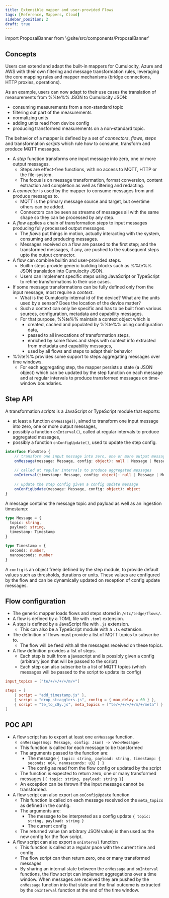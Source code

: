 ```yaml
---
title: Extensible mapper and user-provided Flows
tags: [Reference, Mappers, Cloud]
sidebar_position: 2
draft: true
---
```


import ProposalBanner from '@site/src/components/ProposalBanner'

<ProposalBanner/>

## Concepts

Users can extend and adapt the built-in mappers for Cumulocity, Azure and AWS
with their own filtering and message transformation rules,
leveraging the core mapping rules and mapper mechanisms (bridge connections, HTTP proxies, operations).

As an example, users can now adapt to their use cases the translation of measurements from %%te%% JSON to Cumulocity JSON:
  - consuming measurements from a non-standard topic
  - filtering out part of the measurements
  - normalizing units
  - adding units read from device config
  - producing transformed measurements on a non-standard topic.

The behavior of a mapper is defined by a set of *connectors*, *flows*, *steps* and transformation *scripts*
which rule how to consume, transform and produce MQTT messages.

- A *step* function transforms one input message into zero, one or more output messages.
  - Steps are effect-free functions, with no access to MQTT, HTTP or the file-system.
  - The focus is on message transformation, format conversion, content extraction and completion as well as filtering and redacting.
- A *connector* is used by the mapper to consume messages from and produce messages to.
  - MQTT is the primary message source and target, but overtime others can be added.
  - Connectors can be seen as streams of messages all with the same shape so they can be processed by any step.
- A *flow* applies a chain of transformation *steps* to input messages producing fully processed output messages.
  - The *flows* put things in motion, actually interacting with the system, consuming and producing messages.
  - Messages received on a flow are passed to the first step; and the transformed messages, if any,
    are pushed to the subsequent steps upto the output connector.
- A flow can combine builtin and user-provided steps.
  - Builtin steps provide generic building blocks such as %%te%% JSON translation into Cumulocity JSON.
  - Users can implement specific steps using JavaScript or TypeScript to refine transformations to their use cases. 
- If some message transformations can be fully defined only from the input message, most require a *context*.
  - What is the Cumulocity internal id of the device? What are the units used by a sensor? Does the location of the device matter?
  - Such a context can only be specific and has to be built from various sources, configuration, metadata and capability messages.  
  - For that purpose, %%te%% maintain a context object which is
    - created, cached and populated by %%te%% using configuration data,
    - passed to all invocations of transformation steps,
    - enriched by some flows and steps with context info extracted from metadata and capability messages,
    - used by all flows and steps to adapt their behavior
- %%te%% provides some support to steps aggregating messages over time windows.
  - For each aggregating step, the mapper persists a state (a JSON object)
    which can be updated by the step function on each message and at regular intervals
    to produce transformed messages on time-window boundaries.

## Step API

A transformation *scripts* is a JavaScript or TypeScript module that exports:

- at least a function `onMessage()`, aimed to transform one input message into zero, one or more output messages,
- possibly a function `onInterval()`, called at regular intervals to produce aggregated messages,
- possibly a function `onConfigUpdate()`, used to update the step config.

```ts
interface FlowStep {
    // transform one input message into zero, one or more output messages
    onMessage(message: Message, config: object): null | Message | Message[],
  
    // called at regular intervals to produce aggregated messages
    onInterval(timestamp: Message, config: object): null | Message | Message[],
  
    // update the step config given a config update message
    onConfigUpdate(message: Message, config: object): object
}
```

A message contains the message topic and payload as well as an ingestion timestamp: 

```ts
type Message = {
  topic: string,
  payload: string,
  timestamp: Timestamp
}

type Timestamp = {
  seconds: number,
  nanoseconds: number
}
```

A `config` is an object freely defined by the step module, to provide default values such as thresholds, durations or units.
These values are configured by the flow and can be dynamically updated on reception of config update messages.

## Flow configuration

- The generic mapper loads flows and steps stored in `/etc/tedge/flows/`.
- A flow is defined by a TOML file with `.toml` extension.
- A step is defined by a JavaScript file with `.js` extension.
  - This can also be a TypeScript module with a `.ts` extension.
- The definition of flows must provide a list of MQTT topics to subscribe to.
  - The flow will be feed with all the messages received on these topics.
- A flow definition provides a list of steps.
  - Each step is built from a javascript and is possibly given a config (arbitrary json that will be passed to the script)
  - Each step can also subscribe to a list of MQTT topics (which messages will be passed to the script to update its config)

```toml
input_topics = ["te/+/+/+/+/m/+"]

steps = [
    { script = "add_timestamp.js" },
    { script = "drop_stragglers.js", config = { max_delay = 60 } },
    { script = "te_to_c8y.js", meta_topics = ["te/+/+/+/+/m/+/meta"] }
]
```

## POC API

- A flow script has to export at least one `onMessage` function.
  - `onMessage(msg: Message, config: Json) -> Vec<Message>` 
  - This function is called for each message to be transformed
  - The arguments passed to the function are:
    - The message `{ topic: string, payload: string, timestamp: { seconds: u64, nanoseconds: u32 } }`
    - The config as read from the flow config or updated by the script
  - The function is expected to return zero, one or many transformed messages `[{ topic: string, payload: string }]`
  - An exception can be thrown if the input message cannot be transformed.
- A flow script can also export an `onConfigUpdate` function
  - This function is called on each message received on the `meta_topics` as defined in the config.
  - The arguments are:
    - The message to be interpreted as a config update `{ topic: string, payload: string }`
    - The current config
   - The returned value (an arbitrary JSON value) is then used as the new config for the flow script.
- A flow script can also export a `onInterval` function
  - This function is called at a regular pace with the current time and config.
  - The flow script can then return zero, one or many transformed messages
  - By sharing an internal state between the `onMessage` and `onInterval` functions,
    the flow script can implement aggregations over a time window.
    When messages are received they are pushed by the `onMessage` function into that state
    and the final outcome is extracted by the `onInterval` function at the end of the time window.
